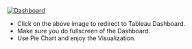 [![Dashboard](https://github.com/Mahi4052/Covid19_India/assets/95848665/6a1bfcc4-e942-4b90-b542-5f1ae307fcff)](https://public.tableau.com/app/profile/mahesh.ratnaparkhe/viz/Covid_19_17070654779450/Dashboard1)
* Click on the above image to redirect to Tableau Dashboard.
* Make sure you do fullscreen of the Dashboard.
* Use Pie Chart and enjoy the Visualization.
